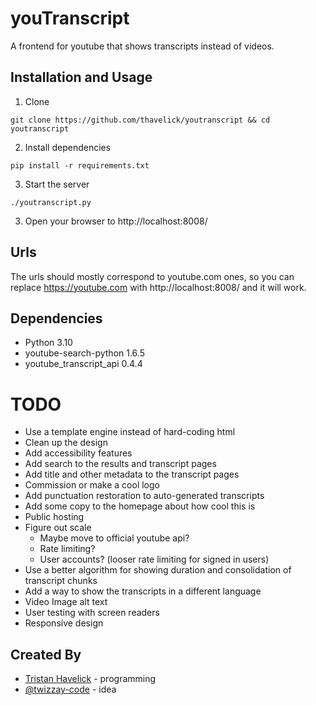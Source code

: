 # youTranscript

A frontend for youtube that shows transcripts instead of videos.

## Installation and Usage

1. Clone
  ```
  git clone https://github.com/thavelick/youtranscript && cd youtranscript
  ```
2. Install dependencies
  ```
  pip install -r requirements.txt
  ```
3. Start the server
  ```
  ./youtranscript.py
  ```
3. Open your browser to http://localhost:8008/

## Urls

The urls should mostly correspond to youtube.com ones, so you can replace https://youtube.com with
http://localhost:8008/ and it will work.

## Dependencies
* Python 3.10
* youtube-search-python 1.6.5
* youtube_transcript_api 0.4.4

# TODO
* Use a template engine instead of hard-coding html
* Clean up the design
* Add accessibility features
* Add search to the results and transcript pages
* Add title and other metadata to the transcript pages
* Commission or make a cool logo
* Add punctuation restoration to auto-generated transcripts
* Add some copy to the homepage about how cool this is
* Public hosting
* Figure out scale
  * Maybe move to official youtube api?
  * Rate limiting?
  * User accounts? (looser rate limiting for signed in users)
* Use a better algorithm for showing duration and consolidation of transcript chunks
* Add a way to show the transcripts in a different language
* Video Image alt text
* User testing with screen readers
* Responsive design

## Created By
* [Tristan Havelick](https:/tristanhavelick.com) - programming
* [@twizzay-code](https://github.com/twizzay-code) - idea
